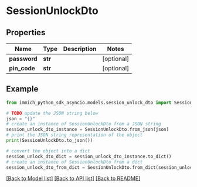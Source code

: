 # SessionUnlockDto


## Properties

Name | Type | Description | Notes
------------ | ------------- | ------------- | -------------
**password** | **str** |  | [optional] 
**pin_code** | **str** |  | [optional] 

## Example

```python
from immich_python_sdk_asyncio.models.session_unlock_dto import SessionUnlockDto

# TODO update the JSON string below
json = "{}"
# create an instance of SessionUnlockDto from a JSON string
session_unlock_dto_instance = SessionUnlockDto.from_json(json)
# print the JSON string representation of the object
print(SessionUnlockDto.to_json())

# convert the object into a dict
session_unlock_dto_dict = session_unlock_dto_instance.to_dict()
# create an instance of SessionUnlockDto from a dict
session_unlock_dto_from_dict = SessionUnlockDto.from_dict(session_unlock_dto_dict)
```
[[Back to Model list]](../README.md#documentation-for-models) [[Back to API list]](../README.md#documentation-for-api-endpoints) [[Back to README]](../README.md)


